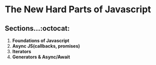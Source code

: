 # The New Hard Parts of Javascript


## Sections...:octocat:
1. **Foundations of Javascript**
2. **Async JS(callbacks, promises)**
3. **Iterators**
4. **Generators & Async/Await**



